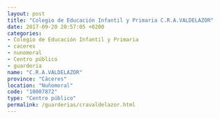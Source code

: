 ```yaml
---
layout: post
title: "Colegio de Educación Infantil y Primaria C.R.A.VALDELAZOR"
date: 2017-09-20 20:57:05 +0200
categories:
- Colegio de Educación Infantil y Primaria
- caceres
- nunomoral
- Centro público
- guarderia
name: "C.R.A.VALDELAZOR"
province: "Cáceres"
location: "Nuñomoral"
code: "10007872"
type: "Centro público"
permalink: /guarderias/cravaldelazor.html
---
```

